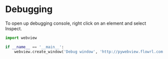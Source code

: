 # Debugging

To open up debugging console, right click on an element and select Inspect.

``` python
import webview

if __name__ == '__main__':
    webview.create_window('Debug window', 'http://pywebview.flowrl.com', debug=True)
```